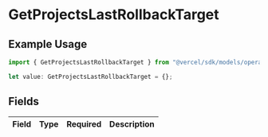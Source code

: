 # GetProjectsLastRollbackTarget

## Example Usage

```typescript
import { GetProjectsLastRollbackTarget } from "@vercel/sdk/models/operations/getprojects.js";

let value: GetProjectsLastRollbackTarget = {};
```

## Fields

| Field       | Type        | Required    | Description |
| ----------- | ----------- | ----------- | ----------- |